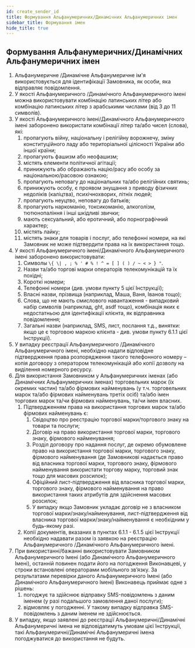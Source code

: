 ```yaml
---
id: create_sender_id
title: Формування Альфанумеричних/Динамічних Альфанумеричних імен
sidebar_title: Формування імен
hide_title: true
---
```


## Формування Альфанумеричних/Динамічних Альфанумеричних імен

1. Альфанумеричне /Динамічне Альфанумеричне ім'я використовується для  ідентифікації Замовника, як особи, яка відправляє повідомлення.
2. У якості Альфанумеричного /Динамічного Альфанумеричного імені можна використовувати комбінацію латинських літер або комбінацію латинських літер з арабськими числами (від 3 до 11 символів).
3. У якості Альфанумеричного імені/Динамічного Альфанумеричного імені заборонено використати комбінації літер та/або чисел (слова), які:
    1. пропагують війну, національну і релігійну ворожнечу, зміну конституційного ладу або територіальної цілісності України або іншої країни;
    2. пропагують фашизм або неофашизм;
    3. містять елементи політичної агітації;
    4. принижують або ображають націю/расу або особу за національною/расовою ознакою;
    5. пропагують неповагу до національних та/або релігійних святинь;
    6. принижують особу,  є проявом знущання з приводу фізичних недоліків (каліцтва), психічнохворих, літніх людей;
    7. пропагують неуцтво, неповагу до батьків;
    8. пропагують наркоманію, токсикоманію, алкоголізм, тютюнопаління і інші шкідливі звички;
    9. мають сексуальний, або еротичний, або порнографічний характер;
    10. містять лайку;
    11. містять знаки для товарів і послуг, або телефонні номери, на які Замовник не може підтвердити права на їх використання тощо.
4. У якості Альфанумеричного імені/Динамічного Альфанумеричного імені заборонено використовувати:
    1. Символы `\{ \| , ; % ' # % ! ^ = [ ] ( ) / ~ < > } "`.
    2. Назви та/або торгові марки операторів телекомунікацій та їх похідні;
    3. Короткі номери;
    4. Телефонні номери (див. умови пункту 5 цієї Інструкції);
    5. Власні назви, прізвища (наприклад,  Маша,  Ваня, Іванов тощо);
    6. Слова, що не мають смислового навантаження - випадковий набір символів (наприклад, ght, asdf  тощо), комбінація яких є недостатньою для ідентифікації клієнта, як відправника повідомлення;
    7. Загальні назви (наприклад,  SMS, лист, послання т.д., винятки: якщо це є торговою маркою клієнта - див. умови пункту 6.1.1 цієї Інструкції).
5. У випадку реєстрації Альфанумеричного /Динамічного Альфанумеричного імені, необхідно надати відповідне підтвердження права розпорядження такого телефонного номеру – копія договору з оператором телекомунікацій або копії дозволу на виділення номерного ресурсу.
6. Для використання Замовником у Альфанумеричних  іменах (або Динамічних Альфанумеричних  іменах) торговельних марок (їх окремих частин) та/або фірмових найменувань (у т.ч. торговельних марок та/або фірмових найменувань третіх осіб) та/або імен торгових марок та/чи фірмових найменувань, та/чи імен власних.
    1. Підтвердженням права на використання торгових марок та/або фірмових найменувань є:
        1. Свідоцтво про реєстрацію торгової марки/торгового знаку на товари та послуги;
        2. Договір на право використання торгової марки, торгового знаку, фірмового найменування;
        3. Розділ договору про надання послуг, де окремо обумовлене право на використання торгової марки, торгового знаку, фірмового найменування (де Замовникові надається право від власника торгової марки, торгового знаку, фірмового найменування використати торгову марку, торговий знак тощо для масових розсилок);
        4. Офіційний лист-підтвердження від власника торгової марки, торгового знаку, фірмового найменування на право використання таких атрибутів для здійснення масових розсилок;
        5. У випадку якщо Замовник укладає договір не з власником торгової марки/знаку/найменування, лист-підтвердження від власника торгової марки/знаку/найменування є необхідним у будь-якому разі.
    2. Копії документів, вказаних в пунктах 6.1.1 - 6.1.5 цієї Інструкції необхідно надавати разом із заявкою на реєстрацію Альфанумеричного /Динамічного Альфанумеричного імені.
7. При використанні/бажанні використовувати Замовником Альфанумеричного  Імені (або Динамічного Альфанумеричного Імені), останній повинен подати його на погодження Виконавцеві, у строки встановлені операторами мобільного зв’язку. За результатами перевірки даного Альфанумеричного Імені (або Динамічного Альфанумеричного Імені) Виконавець приймає одне з рішень:
    1. погоджує та здійснює відправку SMS-повідомлень з даним іменем (у разі подальшого замовлення даної послуги);
    2. відмовляє у погодженні. У такому випадку відправка SMS-повідомлень з даним іменем не здійснюється.
8. У випадку, якщо заявлені до реєстрації Альфанумеричні/Динамічні Альфанумеричні імена не відповідатимуть умовам цієї Інструкції, такі Альфанумеричні/Динамічні Альфанумеричні імена погоджуватися до використання не будуть.

